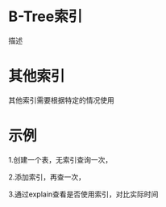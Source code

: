 # B-Tree索引

描述

# 其他索引

其他索引需要根据特定的情况使用

# 示例

1.创建一个表，无索引查询一次，

2.添加索引，再查一次，

3.通过explain查看是否使用索引，对比实际时间

